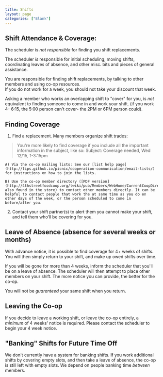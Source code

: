 ```yaml
---
title: Shifts
layout: page
categories: ["Blank"]
---
```


## Shift Attendance & Coverage:

The scheduler is *not responsible* for finding you shift replacements.

The scheduler *is* responsible for initial scheduling, moving shifts, coordinating leaves of absence, and other misc. bits and pieces of general assistance.

You are responsible for finding shift replacements, by talking to other members and using co-op resources.<br />If you do not work for a week, you should not take your discount that week.

Asking a member who works an overlapping shift to "cover" for you, is *not* equivalent to finding someone to come in and work your shift. (if you work 4- 6:15, the 5:00 person can't cover- the 2PM or 6PM person could).

## Finding Coverage

1. Find a replacement. Many members organize shift trades:

> You're more likely to find coverage if you include all the important information in the subject, like so: Subject: Coverage needed, Wed 12/15, 1-3:15pm

	A) Via the co-op mailing lists: See our [list help page](http://lips.github.io/picnic/cooperation-communication/email-lists/) for instructions on how to join the lists.

	B) Use the co-op member directory ([PDF version](http://4thstreetfoodcoop.org/twiki/pub/Members/WebHome/CurrentCoopDirectory.pdf)), also found in the store) to contact other members directly. It can be helpful to contact people that work the at same time as you do on other days of the week, or the person scheduled to come in before/after you.
</blockquote>

2. Contact your shift partner(s) to alert them you cannot make your shift, and tell them who'll be covering for you.

## Leave of Absence (absence for several weeks or months)

With advance notice, it is possible to find coverage for 4+ weeks of shifts. You will then simply return to your shift, and make up owed shifts over time.

If you will be gone for more than 4 weeks, inform the scheduler that you'll be on a leave of absence. The scheduler will then attempt to place other members on your shift. The more notice you can provide, the better for the co-op.

You will not be *guaranteed* your same shift when you return.

## Leaving the Co-op
 If you decide to leave a working shift, or leave the co-op entirely, a *minimum* of 4 weeks' notice is required. Please contact the scheduler to begin your 4 week notice.

## "Banking" Shifts for Future Time Off
 We don't currently have a system for banking shifts. If you work additional shifts by covering empty slots, and then take a leave of absence, the co-op is still left with empty slots. We depend on people banking time *between* members.
